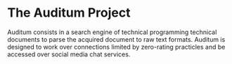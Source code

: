 # The Auditum Project
Auditum consists in a search engine of technical programming technical documents to parse the acquired document to raw text formats. Auditum is designed to work over connections limited by zero-rating practicles and be accessed over social media chat services.

